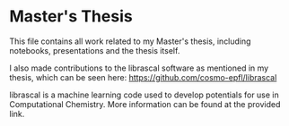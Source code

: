 # Master's Thesis
This file contains all work related to my Master's thesis, including notebooks, presentations and the thesis itself.

I also made contributions to the librascal software as mentioned in my thesis, which can be seen here:
https://github.com/cosmo-epfl/librascal

librascal is a machine learning code used to develop potentials for use in Computational Chemistry. More information can be found at the provided link.
